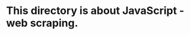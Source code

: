 This directory is about JavaScript - web scraping.
======================================================
